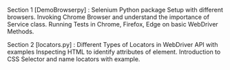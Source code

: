 Section 1 [DemoBrowserpy] : Selenium Python package Setup with different browsers.
  Invoking Chrome Browser and understand the importance of Service class.
  Running Tests in Chrome, Firefox, Edge on basic WebDriver Methods.

Section 2 [locators.py] : Different Types of Locators in WebDriver API with examples
  Inspecting HTML to identify attributes of element.
  Introduction to CSS Selector and name locators with example.




